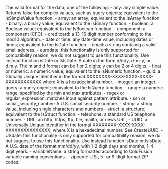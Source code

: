 The valid format for the data; one of the following:
			- any: any simple value. Returns false for complex values, such as query objects; equivalent to the IsSimpleValue function.
			- array: an array; equivalent to the IsArray function.
			- binary: a binary value; equivalent to the IsBinary function.
			- boolean: a Boolean value; equivalent to the IsBoolean function.
			- component: a component (CFC).
			- creditcard: a 13-16 digit number conforming to the mod10 algorithm.
			- date or time: any date-time value, including dates or times; equivalent to the IsDate function.
			- email: a string containig a valid email address.
			- eurodate: this functionality is only supported for compatibility reasion, we do not suggest to use this functionality. Use instead function isDate or lsIsDate. A date in the form d/m/y, d-m-y, or d.m.y. The m and d format can be 1 or 2 digits; y can be 2 or 4 digits. 
			- float or numeric: a numeric value; equivalent to the IsNumeric function.
			- guid: a Globally Unique Identifier in the format XXXXXXXX-XXXX-XXXX-XXXX-XXXXXXXXXXXX where X is a hexadecimal number.
			- integer: an integer.
			- query: a query object; equivalent to the IsQuery function.
			- range: a numeric range, specified by the min and max attributes.
			- regex or regular_expression: matches input against pattern attribute.
			- ssn or social_security_number: A U.S. social security number.
			- string: a string value, including single characters and numbers
			- struct: a structure; equivalent to the IsStruct function.
			- telephone: a standard US telephone number.
			- URL: an http, https, ftp, file, mailto, or news URL,
			- UUID: a Universally Unique Identifier in the format XXXXXXXX-XXXX-XXXX-XXXXXXXXXXXXXXX, where X is a hexadecimal number. See CreateUUID.
			- USdate: this functionality is only supported for compatibility reasion, we do not suggest to use this functionality. Use instead function isDate or lsIsDate. A U.S. date of the format mm/dd/yy, with 1-2 digit days and months, 1-4 digit years.
			- variableName: a string formatted according to ColdFusion variable naming conventions.
			- zipcode: U.S., 5- or 9-digit format ZIP codes.